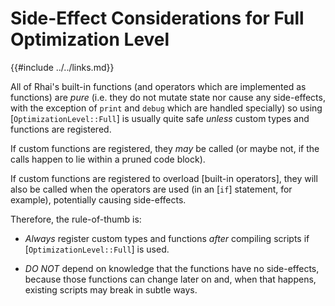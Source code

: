 Side-Effect Considerations for Full Optimization Level
====================================================

{{#include ../../links.md}}

All of Rhai's built-in functions (and operators which are implemented as functions) are _pure_
(i.e. they do not mutate state nor cause any side-effects, with the exception of `print` and `debug`
which are handled specially) so using [`OptimizationLevel::Full`] is usually quite safe _unless_
custom types and functions are registered.

If custom functions are registered, they _may_ be called (or maybe not, if the calls happen to lie
within a pruned code block).

If custom functions are registered to overload [built-in operators], they will also be called when
the operators are used (in an [`if`] statement, for example), potentially causing side-effects.

Therefore, the rule-of-thumb is:

* _Always_ register custom types and functions _after_ compiling scripts if [`OptimizationLevel::Full`] is used.

* _DO NOT_ depend on knowledge that the functions have no side-effects, because those functions can change later on and,
  when that happens, existing scripts may break in subtle ways.
